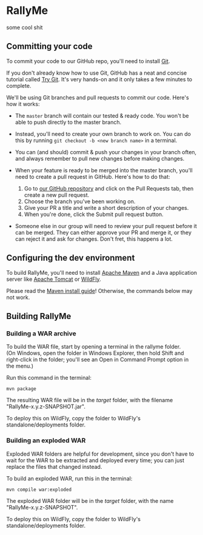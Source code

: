 # RallyMe

some cool shit

## Committing your code

To commit your code to our GitHub repo, you'll need to install [Git](https://git-scm.com/).

If you don't already know how to use Git, GitHub has a neat and concise 
tutorial called [Try Git](https://try.github.io/). It's very hands-on and it 
only takes a few minutes to complete.

We'll be using Git branches and pull requests to commit our code. Here's how
it works:
 
 * The `master` branch will contain our tested & ready code. You won't be able 
   to push directly to the master branch.

 * Instead, you'll need to create your own branch to work on. You can do this 
   by running `git checkout -b <new branch name>` in a terminal.

 * You can (and should) commit & push your changes in your branch often, and 
   always remember to pull new changes before making changes.

 * When your feature is ready to be merged into the master branch, you'll need 
   to create a pull request in GitHub. Here's how to do that:

   1. Go to [our GitHub repository](https://github.com/soren121/rallyme) and 
      click on the Pull Requests tab, then create a new pull request. 
   2. Choose the branch you've been working on.
   3. Give your PR a title and write a short description of your changes.
   4. When you're done, click the Submit pull request button.

 * Someone else in our group will need to review your pull request before it 
   can be merged. They can either approve your PR and merge it, or they 
   can reject it and ask for changes. Don't fret, this happens a lot.

## Configuring the dev environment

To build RallyMe, you'll need to install [Apache Maven](https://maven.apache.org/) 
and a Java application server like [Apache Tomcat](https://tomcat.apache.org/) or 
[WildFly](http://wildfly.org/).

Please read the [Maven install guide](https://maven.apache.org/install.html)! 
Otherwise, the commands below may not work.

## Building RallyMe

### Building a WAR archive

To build the WAR file, start by opening a terminal in the rallyme folder.  
(On Windows, open the folder in Windows Explorer, then hold Shift and right-click 
in the folder; you'll see an Open in Command Prompt option in the menu.)

Run this command in the terminal:

    mvn package

The resulting WAR file will be in the *target* folder, with the filename
"RallyMe-x.y.z-SNAPSHOT.jar".

To deploy this on WildFly, copy the folder to WildFly's standalone/deployments 
folder.

### Building an exploded WAR

Exploded WAR folders are helpful for development, since you don't have to wait 
for the WAR to be extracted and deployed every time; you can just replace the 
files that changed instead.

To build an exploded WAR, run this in the terminal:

    mvn compile war:exploded

The exploded WAR folder will be in the *target* folder, with the name 
"RallyMe-x.y.z-SNAPSHOT".

To deploy this on WildFly, copy the folder to WildFly's standalone/deployments 
folder.
